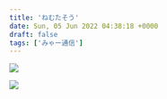```yaml
---
title: 'ねむたそう'
date: Sun, 05 Jun 2022 04:38:18 +0000
draft: false
tags: ['みゃー通信']
---
```


![](/images/2022/06/IMG_3729-1024x768.jpg)

![](/images/2022/06/IMG_3731-1024x768.jpg)
